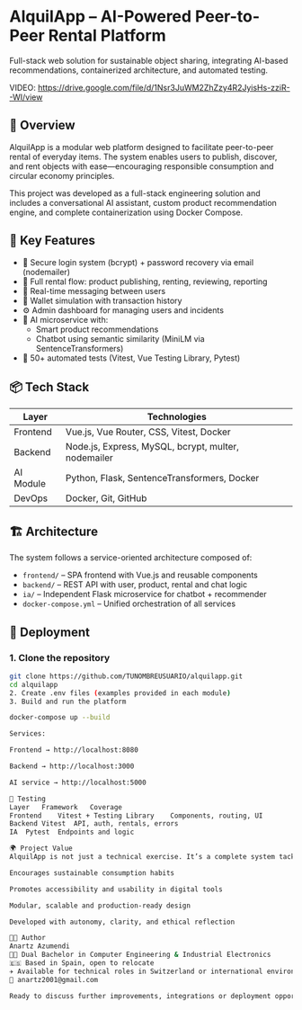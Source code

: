 # AlquilApp – AI-Powered Peer-to-Peer Rental Platform

Full-stack web solution for sustainable object sharing, integrating AI-based recommendations, containerized architecture, and automated testing.

VIDEO: https://drive.google.com/file/d/1Nsr3JuWM2ZhZzy4R2JyisHs-zziR--WI/view

## 🚀 Overview

AlquilApp is a modular web platform designed to facilitate peer-to-peer rental of everyday items. The system enables users to publish, discover, and rent objects with ease—encouraging responsible consumption and circular economy principles.

This project was developed as a full-stack engineering solution and includes a conversational AI assistant, custom product recommendation engine, and complete containerization using Docker Compose.

## 🧠 Key Features

- 🔐 Secure login system (bcrypt) + password recovery via email (nodemailer)
- 🛒 Full rental flow: product publishing, renting, reviewing, reporting
- 💬 Real-time messaging between users
- 💼 Wallet simulation with transaction history
- ⚙️ Admin dashboard for managing users and incidents
- 🤖 AI microservice with:
  - Smart product recommendations
  - Chatbot using semantic similarity (MiniLM via SentenceTransformers)
- 🧪 50+ automated tests (Vitest, Vue Testing Library, Pytest)

## 📦 Tech Stack

| Layer       | Technologies                                           |
|-------------|--------------------------------------------------------|
| Frontend    | Vue.js, Vue Router, CSS, Vitest, Docker                |
| Backend     | Node.js, Express, MySQL, bcrypt, multer, nodemailer    |
| AI Module   | Python, Flask, SentenceTransformers, Docker            |
| DevOps      | Docker, Git, GitHub                            |

## 🏗️ Architecture

The system follows a service-oriented architecture composed of:

- `frontend/` – SPA frontend with Vue.js and reusable components
- `backend/` – REST API with user, product, rental and chat logic
- `ia/` – Independent Flask microservice for chatbot + recommender
- `docker-compose.yml` – Unified orchestration of all services

## 🔧 Deployment

### 1. Clone the repository

```bash
git clone https://github.com/TUNOMBREUSUARIO/alquilapp.git
cd alquilapp
2. Create .env files (examples provided in each module)
3. Build and run the platform

docker-compose up --build

Services:

Frontend → http://localhost:8080

Backend → http://localhost:3000

AI service → http://localhost:5000

🧪 Testing
Layer	Framework	Coverage
Frontend	Vitest + Testing Library	Components, routing, UI
Backend	Vitest	API, auth, rentals, errors
IA	Pytest	Endpoints and logic

🌍 Project Value
AlquilApp is not just a technical exercise. It’s a complete system tackling real-world needs:

Encourages sustainable consumption habits

Promotes accessibility and usability in digital tools

Modular, scalable and production-ready design

Developed with autonomy, clarity, and ethical reflection

🧑‍💻 Author
Anartz Azumendi
👨‍🎓 Dual Bachelor in Computer Engineering & Industrial Electronics
🇪🇸 Based in Spain, open to relocate
✈️ Available for technical roles in Switzerland or international environments
📧 anartz2001@gmail.com

Ready to discuss further improvements, integrations or deployment opportunities.

